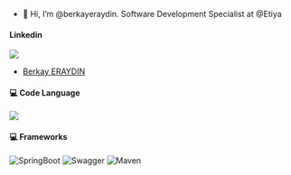 - 👋 Hi, I’m @berkayeraydin. Software Development Specialist at @Etiya

#### Linkedin
![](https://img.shields.io/badge/LinkedIn-0077B5?style=for-the-badge&logo=linkedin&logoColor=white)
* [Berkay ERAYDIN](https://www.linkedin.com/in/berkayeraydin/) 

#### 💻 Code Language
![](https://img.shields.io/badge/Java-ED8B00?style=for-the-badge&logo=java&logoColor=white)

#### 💻 Frameworks 
![SpringBoot](https://img.shields.io/badge/Spring-6DB33F?style=for-the-badge&logo=spring&logoColor=white)
![Swagger](https://img.shields.io/badge/Swagger-85EA2D?style=for-the-badge&logo=Swagger&logoColor=white)
![Maven](https://img.shields.io/badge/apache_maven-C71A36?style=for-the-badge&logo=apachemaven&logoColor=white)



<!---
berkayeraydin/berkayeraydin is a ✨ special ✨ repository because its `README.md` (this file) appears on your GitHub profile.
You can click the Preview link to take a look at your changes.
--->
